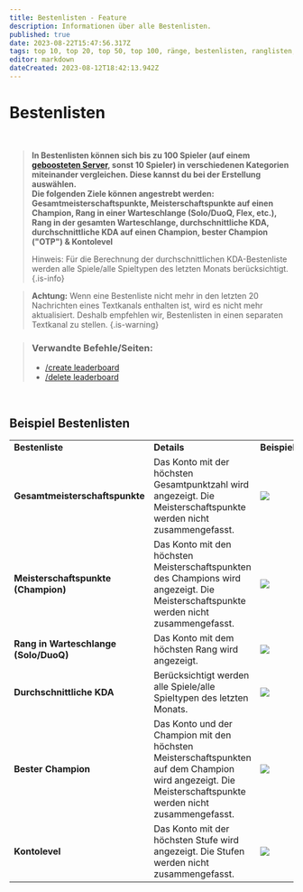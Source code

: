 ```yaml
---
title: Bestenlisten - Feature
description: Informationen über alle Bestenlisten.
published: true
date: 2023-08-22T15:47:56.317Z
tags: top 10, top 20, top 50, top 100, ränge, bestenlisten, ranglisten, listen, bester spieler, beste spieler
editor: markdown
dateCreated: 2023-08-12T18:42:13.942Z
---
```


# Bestenlisten

<br>

>**In Bestenlisten können sich bis zu 100 Spieler (auf einem [geboosteten Server](https://wiki.zoe-discord-bot.ch/en/Zoe-Points-And-Boosting), sonst 10 Spieler) in verschiedenen Kategorien miteinander vergleichen. Diese kannst du bei der Erstellung auswählen. <br>
Die folgenden Ziele können angestrebt werden: Gesamtmeisterschaftspunkte, Meisterschaftspunkte auf einen Champion, Rang in einer Warteschlange (Solo/DuoQ, Flex, etc.), Rang in der gesamten Warteschlange, durchschnittliche KDA, durchschnittliche KDA auf einen Champion, bester Champion ("OTP") & Kontolevel**
>
>Hinweis: Für die Berechnung der durchschnittlichen KDA-Bestenliste werden alle Spiele/alle Spieltypen des letzten Monats berücksichtigt.
>{.is-info}

> **Achtung:** Wenn eine Bestenliste nicht mehr in den letzten 20 Nachrichten eines Textkanals enthalten ist, wird es nicht mehr aktualisiert. Deshalb empfehlen wir, Bestenlisten in einen separaten Textkanal zu stellen.
>{.is-warning}

>### Verwandte Befehle/Seiten:
>-   [/create leaderboard](/en/commands/create/leaderboard/)
>-   [/delete leaderboard](/en/commands/delete/leaderboard/)

<br>

## Beispiel Bestenlisten


|     |     |     |
| --- | --- | --- |
| **Bestenliste** | **Details** | **Beispiel** |
| **Gesamtmeisterschaftspunkte** | Das Konto mit der höchsten Gesamtpunktzahl wird angezeigt. Die Meisterschaftspunkte werden nicht zusammengefasst. | ![](/new_leaderboard_total_mastery_points.png) |
| **Meisterschaftspunkte (Champion)** | Das Konto mit den höchsten Meisterschaftspunkten des Champions wird angezeigt. Die Meisterschaftspunkte werden nicht zusammengefasst. | ![](/new_leaderboard_mastery_points_champion.png) |
| **Rang in Warteschlange (Solo/DuoQ)** | Das Konto mit dem höchsten Rang wird angezeigt. | ![](/new_leaderboard_rank.png) |
| **Durchschnittliche KDA** | Berücksichtigt werden alle Spiele/alle Spieltypen des letzten Monats. | ![](/new_leaderboard_kda.png) |
| **Bester Champion** | Das Konto und der Champion mit den höchsten Meisterschaftspunkten auf dem Champion wird angezeigt. Die Meisterschaftspunkte werden nicht zusammengefasst. | ![](/new_leaderboard_otp.png) |
| **Kontolevel** | Das Konto mit der höchsten Stufe wird angezeigt. Die Stufen werden nicht zusammengefasst. | ![](/new_leaderboard_account_level.png) |

